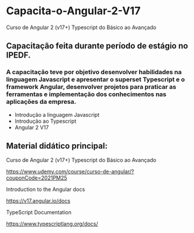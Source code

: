 # Capacita-o-Angular-2-V17
Curso de Angular 2 (v17+) Typescript do Básico ao Avançado


## Capacitação feita durante período de estágio no IPEDF.

### A capacitação teve por objetivo desenvolver habilidades na linguagem Javascript e apresentar o superset Typescript e o framework Angular, desenvolver projetos para praticar as ferramentas e implementação dos conhecimentos nas aplicações da empresa.

* Introdução a linguagem Javascript
* Introdução ao Typescript
* Angular 2 V17
## Material didático principal:
  Curso de Angular 2 (v17+) Typescript do Básico ao Avançado
  
  https://www.udemy.com/course/curso-de-angular/?couponCode=2021PM25
  
  

  Introduction to the Angular docs
  
  https://v17.angular.io/docs

  TypeScript Documentation
  
  https://www.typescriptlang.org/docs/
